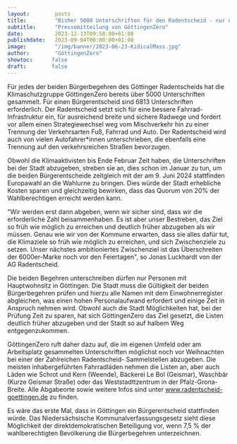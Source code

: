 ```yaml
---
layout:        posts
title:         "Bisher 5000 Unterschriften für den Radentscheid - nur noch wenige Wochen zum Sammeln"
subtitle:      "Pressemitteilung von GöttingenZero"
date:          2023-12-13T09:58:00+01:00
publishdate:   2023-09-04T00:00:00+01:00
image:         "/img/banner/2023-06-23-KidicalMass.jpg"
author:        "GöttingenZero"
showtoc:      false
draft:        false
---
```


Für jedes der beiden Bürgerbegehren des Göttinger Radentscheids hat die
Klimaschutzgruppe GöttingenZero bereits über 5000 Unterschriften
gesammelt. Für einen Bürgerentscheid sind 6813 Unterschriften
erforderlich. Der Radentscheid setzt sich für eine bessere Fahrrad-Infrastruktur ein, für
ausreichend breite und sichere Radwege und fordert vor allem einen Strategiewechsel weg
vom Mischverkehr hin zu einer Trennung der Verkehrsarten Fuß, Fahrrad und Auto. Der
Radentscheid wird auch von vielen Autofahrer*innen unterschrieben, die ebenfalls eine
Trennung auf den verkehrsreichen Straßen bevorzugen.

Obwohl die Klimaaktivisten bis Ende Februar Zeit haben, die Unterschriften bei der Stadt
abzugeben, streben sie an, dies schon im Januar zu tun, um die beiden Bürgerentscheide
zeitgleich mit der am 9. Juni 2024 stattfinden Europawahl an die Wahlurne zu bringen. Dies
würde der Stadt erhebliche Kosten sparen und gleichzeitig bewirken, dass das Quorum von
20% der Wahlberechtigen erreicht werden kann.

"Wir werden erst dann abgeben, wenn wir sicher sind, dass wir die erforderliche Zahl
beisammenhaben. Es ist aber unser Bestreben, das Ziel so früh wie möglich zu erreichen und
deutlich früher abzugeben als wir müssen. Genau wie wir von der Kommune erwarten, dass
sie alles dafür tut, die Klimaziele so früh wie möglich zu erreichen, und sich Zwischenziele zu
setzen. Unser nächstes ambitioniertes Zwischenziel ist das Überschreiten der 6000er-Marke
noch vor den Feiertagen", so Jonas Luckhardt von der AG Radentscheid.

Die beiden Begehren unterschreiben dürfen nur Personen mit Hauptwohnsitz in Göttingen.
Die Stadt muss die Gültigkeit der beiden Bürgerbegehren prüfen und hierzu alle Namen mit
dem Einwohnerregister abgleichen, was einen hohen Personalaufwand erfordert und einige
Zeit in Anspruch nehmen wird. Obwohl auch die Stadt Möglichkeiten hat, bei der Prüfung Zeit
zu sparen, hat sich GöttingenZero das Ziel gesetzt, die Listen deutlich früher abzugeben und
der Stadt so auf halbem Weg entgegenzukommen.

GöttingenZero ruft daher dazu auf, die im eigenen Umfeld oder am Arbeitsplatz gesammelten
Unterschriften möglichst noch vor Weihnachten bei einer der Zahlreichen Radentscheid-
Sammelstellen abzugeben. Die meisten inhabergeführten Fahrradläden nehmen die Listen an,
aber auch Läden wie Schrot und Kern (Weende), Bäckerei Le Bol (Geismar), Waschbär (Kurze
Geismar Straße) oder das Weststadttzentrum in der Pfalz-Grona-Breite. Alle Abgabeorte
sowie weitere Infos sind unter www.radentscheid-goettingen.de zu finden.

Es wäre das erste Mal, dass in Göttingen ein Bürgerentscheid stattfinden würde. Das
Niedersächsische Kommunalverfassungsgesetz sieht diese Möglichkeit der
direktdemokratischen Beteiligung vor, wenn 7,5 % der wahlberechtigten Bevölkerung die
Bürgerbegehren unterzeichnen.

